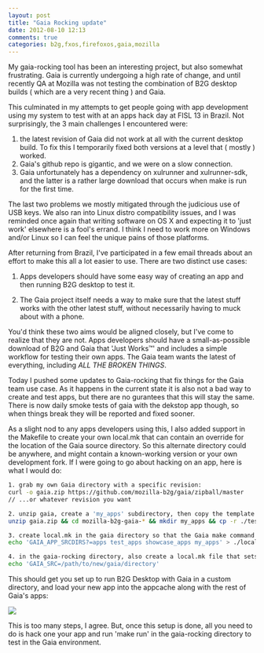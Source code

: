 ```yaml
---
layout: post
title: "Gaia Rocking update"
date: 2012-08-10 12:13
comments: true
categories: b2g,fxos,firefoxos,gaia,mozilla
---
```


My gaia-rocking tool has been an interesting project, but also somewhat frustrating. Gaia is currently undergoing a high rate of change, and until recently QA at Mozilla was not testing the combination of B2G desktop builds ( which are a very recent  thing ) and Gaia.

This culminated in my attempts to get people going with app development using my system to test with at an apps hack day at FISL 13 in Brazil. Not surprisingly, the 3 main challenges I encountered were:

1. the latest revision of Gaia did not work at all with the current desktop build. To fix this I temporarily fixed both versions at a level that ( mostly ) worked.
1. Gaia's github repo is gigantic, and we were on a slow connection.
1. Gaia unfortunately has a dependency on xulrunner and xulrunner-sdk, and the latter is a rather large download that occurs when make is run for the first time.

The last two problems we mostly mitigated through the judicious use of USB keys. We also ran into Linux distro compatibility issues, and I was reminded once again that writing software on OS X and expecting it to 'just work' elsewhere is a fool's errand. I think I need to work more on Windows and/or Linux so I can feel the unique pains of those platforms.

After returning from Brazil, I've participated in a few email threads about an effort to make this all a lot easier to use. There are two distinct use cases:

1. Apps developers should have some easy way of creating an app and then running B2G desktop to test it.

2. The Gaia project itself needs a way to make sure that the latest stuff works with the other latest stuff, without necessarily having to muck about with a phone.

You'd think these two aims would be aligned closely, but I've come to realize that they are not. Apps developers should have a small-as-possible download of B2G and Gaia that 'Just Works&trade;' and includes a simple workflow for testing their own apps. The Gaia team wants the latest of everything, including *ALL THE BROKEN THINGS*.

Today I pushed some updates to Gaia-rocking that fix things for the Gaia team use case. As it happens in the current state it is also not a bad way to create and test apps, but there are no gurantees that this will stay the same. There is now daily smoke tests of gaia with the dekstop app though, so when things break they will be reported and fixed sooner.

As a slight nod to any apps developers using this, I also added support in the Makefile to create your own local.mk that can contain an override for the location of the Gaia source directory. So this alternate directory could be anywhere, and might contain a known-working version or your own development fork. If I were going to go about hacking on an app, here is what I would do:

``` bash Let's get hacking
1. grab my own Gaia directory with a specific revision: 
curl -o gaia.zip https://github.com/mozilla-b2g/gaia/zipball/master 
// ...or whatever revision you want

2. unzip gaia, create a 'my_apps' subdirectory, then copy the template app into the my_apps subdirectory:
unzip gaia.zip && cd mozilla-b2g-gaia-* && mkdir my_apps && cp -r ./test_apps/template ./my_apps/appname

3. create local.mk in the gaia directory so that the Gaia make command includes your apps:
echo 'GAIA_APP_SRCDIRS?=apps test_apps showcase_apps my_apps' > ./local.mk

4. in the gaia-rocking directory, also create a local.mk file that sets the Gaia source directory to wherever you unzipped your Gaia from
echo 'GAIA_SRC=/path/to/new/gaia/directory'
```

This should get you set up to run B2G Desktop with Gaia in a custom directory, and load your new app into the appcache along with the rest of Gaia's apps:

<img src="https://dl.dropbox.com/u/1212936/gaia_custom_app.png">

This is too many steps, I agree. But, once this setup is done, all you need to do is hack one your app and run 'make run' in the gaia-rocking directory to test in the Gaia environment.